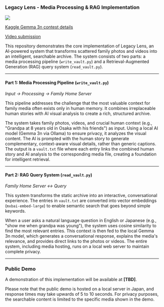 ### Legacy Lens - Media Processing & RAG Implementation

![](https://i.imgur.com/Iay4pW3.png)

[Kaggle Gemma 3n contest details](https://www.kaggle.com/competitions/google-gemma-3n-hackathon)

[Video submission](https://youtu.be/VhhZRXfvW0U?si=V0rOfCxOTasE3ter)

This repository demonstrates the core implementation of Legacy Lens, an AI-powered system that transforms scattered family photos and videos into an intelligent, searchable archive. The system consists of two parts: a media processing pipeline (`write_vault.py`) and a Retrieval-Augmented Generation (RAG) query system (`read_vault.py`).

---

#### Part 1: Media Processing Pipeline (`write_vault.py`)

*Input -> Processing -> Family Home Server*

This pipeline addresses the challenge that the most valuable context for family media often exists only in human memory. It combines irreplaceable human stories with AI visual analysis to create a rich, structured archive.

The system takes family photos, videos, and crucial human context (e.g., "Grandpa at 8 years old in Osaka with his friends") as input. Using a local AI model (Gemma 3n via Ollama) to ensure privacy, it analyzes the visual content. The AI is prompted with the human story to generate complementary, context-aware visual details, rather than generic captions. The output is a `vault.txt` file where each entry links the combined human story and AI analysis to the corresponding media file, creating a foundation for intelligent retrieval.

---

#### Part 2: RAG Query System (`read_vault.py`)

*Family Home Server <-> Query*

This system transforms the static archive into an interactive, conversational experience. The entries in `vault.txt` are converted into vector embeddings (`mxbai-embed-large`) to enable semantic search that goes beyond simple keywords.

When a user asks a natural language question in English or Japanese (e.g., "show me when grandpa was young"), the system uses cosine similarity to find the most relevant entries. This context is then fed to the local Gemma 3n model, which generates a conversational response, explains the media's relevance, and provides direct links to the photos or videos. The entire system, including media hosting, runs on a local web server to maintain complete privacy.

---

### Public Demo

A demonstration of this implementation will be available at **[TBD]**.

Please note that the public demo is hosted on a local server in Japan, and response times may take upwards of 5 to 10 seconds. For privacy purposes, the searchable content is limited to the specific media shown in the demo.

